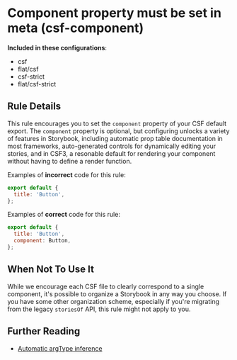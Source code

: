 # Component property must be set in meta (csf-component)

<!-- RULE-CATEGORIES:START -->

**Included in these configurations**: <ul><li>csf</li><li>flat/csf</li><li>csf-strict</li><li>flat/csf-strict</li></ul>

<!-- RULE-CATEGORIES:END -->

## Rule Details

This rule encourages you to set the `component` property of your CSF default export. The `component` property is optional, but configuring unlocks a variety of features in Storybook, including automatic prop table documentation in most frameworks, auto-generated controls for dynamically editing your stories, and in CSF3, a resonable default for rendering your component without having to define a render function.

Examples of **incorrect** code for this rule:

```js
export default {
  title: 'Button',
};
```

Examples of **correct** code for this rule:

```js
export default {
  title: 'Button',
  component: Button,
};
```

## When Not To Use It

While we encourage each CSF file to clearly correspond to a single component, it's possible to organize a Storybook in any way you choose. If you have some other organization scheme, especially if you're migrating from the legacy `storiesOf` API, this rule might not apply to you.

## Further Reading

- [Automatic argType inference](https://storybook.js.org/docs/api/argtypes#automatic-argtype-inference)
